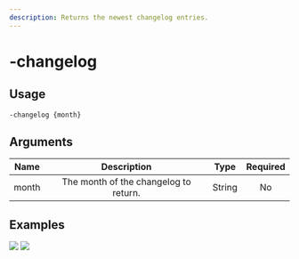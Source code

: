 ```yaml
---
description: Returns the newest changelog entries.
---
```


# -changelog

## Usage

```
-changelog {month}
```

## Arguments

| Name  | Description                           | Type   | Required |
| :---: | :-----------------------------------: | :----: | :------: | 
| month | The month of the changelog to return. | String | No       |

## Examples

![](https://user-images.githubusercontent.com/111157596/265091944-e7322f42-09cb-4087-9116-50af3eb25a94.png)
![](https://user-images.githubusercontent.com/111157596/265091963-c13cd38e-b668-4774-a424-2c107781b800.png)